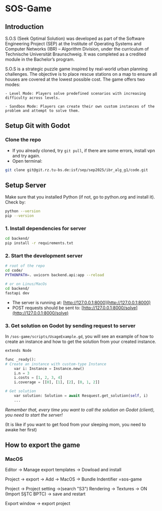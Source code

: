 # SOS-Game

## Introduction

S.O.S (Seek Optimal Solution) was developed as part of the Software Engineering Project (SEP) at the Institute of Operating Systems and Computer Networks (IBR) – Algorithm Division, under the curriculum of Technische Universität Braunschweig. It was completed as a credited module in the Bachelor’s program.

S.O.S is a strategic puzzle game inspired by real-world urban planning challenges. The objective is to place rescue stations on a map to ensure all houses are covered at the lowest possible cost. The game offers two modes:

    - Level Mode: Players solve predefined scenarios with increasing difficulty across levels.
    
    - Sandbox Mode: Players can create their own custom instances of the problem and attempt to solve them.


## Setup Git with Godot

### Clone the repo

- If you already cloned, try `git pull`, if there are some errors, install vpn and try again.
- Open terminal:

```sh
git clone git@git.rz.tu-bs.de:isf/sep/sep2025/ibr_alg_g1/code.git
```

## Setup Server

Make sure that you installed Python (if not, go to python.org and install it). Check by:

```sh
python --version
pip --version
```

### 1. Install dependencies for server

```sh
cd backend/
pip install -r requirements.txt
```

### 2. Start the development server

```sh
# root of the repo
cd code/
PYTHONPATH=. uvicorn backend.api:app --reload

# or on Linus/MacOs
cd backend/
fastapi dev
```

- The server is running at: [http://127.0.0.1:8000](http://127.0.0.1:8000)
- POST requests should be sent to: [http://127.0.0.1:8000/solve](http://127.0.0.1:8000/solve)

### 3. Get solution on Godot by sending request to server

In `/sos-game/scripts/UsageExample.gd`, you will see an example of how to create an instance and how to get the solution from your created instance.

```python
extends Node

func _ready():
# Create an instance with custom-type Instance
    var i: Instance = Instance.new()
    i.n = 3
    i.costs = [1, 2, 3, 4]
    i.coverage = [[0], [1], [2], [0, 1, 2]]

# Get solution
    var solution: Solution = await Resquest.get_solution(self, i)
    ...
```

<i>Remember that, every time you want to call the solution on Godot (client), you need to start the server!</i>

(It is like if you want to get food from your sleeping mom, you need to awake her first)

## How to export the game

### MacOS

Editor -> Manage export templates -> Dowload and install

Project -> export -> Add -> MacOS -> Bundle Indentifier =sos-game

Project -> Project setting ->(search "S3") Rendering -> Textures -> ON (Import S§TC BPTC) -> save and restart

Export window -> export project
